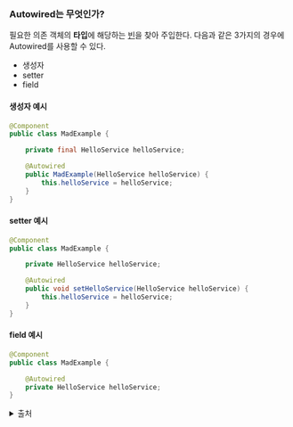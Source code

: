 ### Autowired는 무엇인가?

필요한 의존 객체의 **타입**에 해당하는 [빈](./BeanContainer.md)을 찾아 주입한다.
다음과 같은 3가지의 경우에 Autowired를 사용할 수 있다.
- 생성자
- setter
- field

#### 생성자 예시
```java
@Component
public class MadExample {

    private final HelloService helloService;

    @Autowired
    public MadExample(HelloService helloService) {
        this.helloService = helloService;
    }
}
```

#### setter 예시
```java
@Component
public class MadExample {

    private HelloService helloService;

    @Autowired
    public void setHelloService(HelloService helloService) {
        this.helloService = helloService;
    }
}
```

#### field 예시
```java
@Component
public class MadExample {

    @Autowired
    private HelloService helloService;
}
```
<details>
 <summary> 출처 </summary>
- https://devlog-wjdrbs96.tistory.com/166 <br>
- https://madplay.github.io/post/why-constructor-injection-is-better-than-field-injection <br>
</details>